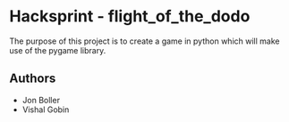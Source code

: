 # Hacksprint - flight_of_the_dodo

The purpose of this project is to create a game in python which will make use of the pygame library.


## Authors

- Jon Boller
- Vishal Gobin
